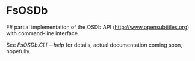 # FsOSDb
F# partial implementation of the OSDb API (http://www.opensubtitles.org) with command-line interface.

See *FsOSDb.CLI --help* for details, actual documentation coming soon, hopefully.
